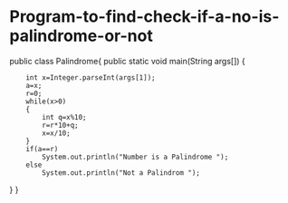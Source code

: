 # Program-to-find-check-if-a-no-is-palindrome-or-not
public class Palindrome{
	public static void main(String args[])
	{
		
		int x=Integer.parseInt(args[1]);
	    a=x;
	    r=0;
	    while(x>0)
	    {
	    	int q=x%10;
	    	r=r*10+q;
	    	x=x/10;	    	
	    }
	    if(a==r)
	    	System.out.println("Number is a Palindrome ");
	    else
	    	System.out.println("Not a Palindrom ");

}
}
